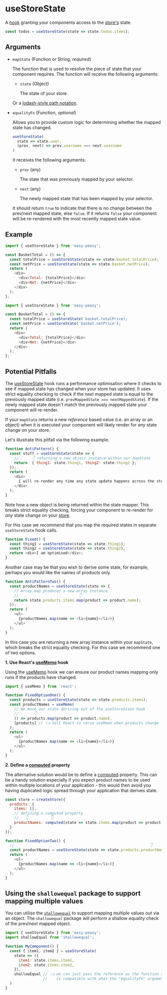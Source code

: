 # useStoreState

A [hook](https://reactjs.org/docs/hooks-intro.html) granting your components access to the [store's](/docs/api/store.html) state.

```javascript
const todos = useStoreState(state => state.todos.items);
```

## Arguments

  - `mapState` (Function or String, *required*)

    The function that is used to resolve the piece of state that your component requires. The function will receive the following arguments:

    - `state` (Object)

      The state of your store.

    Or a [lodash-style path notation](https://lodash.com/docs/4.17.15#get).

  - `equalityFn` (Function, *optional*)

    Allows you to provide custom logic for determining whether the mapped state has changed.

    ```javascript
    useStoreState(
      state => state.user,
      (prev, next) => prev.username === next.username
    )
    ```

    It receives the following arguments:

    - `prev` (any)

      The state that was previously mapped by your selector.

    - `next` (any)

      The newly mapped state that has been mapped by your selector.

    It should return `true` to indicate that there is no change between the prev/next mapped state, else `false`. If it returns `false` your component will be re-rendered with the most recently mapped state value.


## Example

```javascript
import { useStoreState } from 'easy-peasy';

const BasketTotal = () => {
  const totalPrice = useStoreState(state => state.basket.totalPrice);
  const netPrice = useStoreState(state => state.basket.netPrice);
  return (
    <div>
      <div>Total: {totalPrice}</div>
      <div>Net: {netPrice}</div>
    </div>
  );
};
```

```javascript
import { useStoreState } from 'easy-peasy';

const BasketTotal = () => {
  const totalPrice = useStoreState('basket.totalPrice);
  const netPrice = useStoreState('basket.netPrice');
  return (
    <div>
      <div>Total: {totalPrice}</div>
      <div>Net: {netPrice}</div>
    </div>
  );
};
```

## Potential Pitfalls

The [useStoreState](/docs/api/use-store-state.html) hook runs a performance optimisation where it checks to see if mapped state has changed when your store has updated. It uses strict equality checking to check if the next mapped state is equal to the previously mapped state (i.e. `prevMappedState === nextMappedState`). If the newly mapped state doesn't match the previously mapped state your component will re-render.

If your `mapState` returns a new _reference_ based value (i.e. an array or an object) when it is executed your component will likely render for _any_ state change on your store.

Let's illustrate this pitfall via the following example.

```javascript
function AntiPattern() {
  const stuff = useStoreState(state => {
    //      👇 returning a new object instance within our mapState
    return  { thing1: state.thing1, thing2: state.thing2 };
  });
  return (
    <div>
      I will re-render any time any state update happens across the store!
    </div>
  );
}
```

Note how a new object is being returned within the state mapper. This breaks strict equality checking, forcing your component to re-render for _any_ state change on your [store](/docs/api/store.html).

For this case we recommend that you map the required states in separate `useStoreState` hook calls.

```javascript
function Fixed() {
  const thing1 = useStoreState(state => state.thing1);
  const thing2 = useStoreState(state => state.thing2);
  return <div>I am optimised</div>;
}
```

Another case may be that you wish to derive some state, for example, perhaps you would like the names of products only.

```javascript
function AntiPatternTwo() {
  const productNames = useStoreState(state => {
    // Array.map produces a new array instance
    //                           👇
    return state.products.items.map(product => product.name);
  });
  return (
    <ul>
      {productNames.map(name => <li>{name}</li>)}
    </ul>
  );
}
```

In this case you are returning a new array instance within your `mapState`, which breaks the strict equality checking. For this case we recommend one of two options.

**1. Use React's [useMemo](https://reactjs.org/docs/hooks-reference.html#usememo) hook**

Using the [useMemo](https://reactjs.org/docs/hooks-reference.html#usememo) hook we can ensure our product names mapping only runs if the products have changed.

```javascript
import { useMemo } from 'react';

function FixedOptionOne() {
  const products = useStoreState(state => state.products.items);
  const productNames = useMemo(
    // We move our state deriving out of the useStoreState hook
    //       👇
    () => products.map(product => product.name),
    [products] // 👈 tell React to rerun useMemo when products change
  );
  return (
    <ul>
      {productNames.map(name => <li>{name}</li>)}
    </ul>
  );
}
```

**2. Define a [computed](/docs/api/computed.html) property**

The alternative solution would be to define a [computed](/docs/api/computed.html) property. This can be a handy solution especially if you expect product names to be used within multiple locations of your application - this would then avoid you having duplicated logic spread through your application that derives state.

```javascript
const store = createStore({
  products: {
    items: [],
    // defining a computed property
    //   👇          👇 
    productNames: computed(state => state.items.map(product => product.name))
  }
});

function FixedOptionTwo() {
  //                                                             👇
  const productNames = useStoreState(state => state.products.productNames);
  return (
    <ul>
      {productNames.map(name => <li>{name}</li>)}
    </ul>
  );
}
```

## Using the `shallowequal` package to support mapping multiple values

You can utilise the [`shallowequal`](https://github.com/dashed/shallowequal) to support mapping multiple values out via an object. The `shallowequal` package will perform a shallow equality check of the prev/next mapped object.

```javascript
import { useStoreState } from 'easy-peasy';
import shallowEqual from 'shallowequal';

function MyComponent() {
  const { item1, item2 } = useStoreState(
    state => ({
      item1: state.items.item1,
      item2: state.items.item2,
    }),
    shallowEqual // 👈 we can just pass the reference as the function signature 
                 //    is compatible with what the "equalityFn" argument expects
  )
}
```